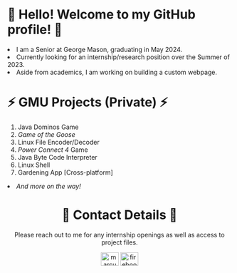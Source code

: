 # 👋 Hello! Welcome to my GitHub profile! 👋

<li>I am a Senior at George Mason, graduating in May 2024. </li>
<li>Currently looking for an internship/research position over the Summer of 2023.</li>
<li>Aside from academics, I am working on building a custom webpage.</li>

# ⚡ GMU Projects (Private) ⚡
<ol>
<li>Java Dominos Game</li>
<li><i>Game of the Goose</i></li>
<li>Linux File Encoder/Decoder</li>
<li><i>Power Connect 4</i> Game</li>
<li>Java Byte Code Interpreter</li>
<li>Linux Shell</li>
<li>Gardening App [Cross-platform]</li>
</ol>
<li><i>And more on the way!</i></li>

<h1 align="center"> 💬 Contact Details 💬 </h1>
<p align="center">Please reach out to me for any internship openings as well as access to project files.</p>
<p align="center"><a href="https://linkedin.com/in/marcus-barreto-b90636248" target="blank"><img align="center" src="https://raw.githubusercontent.com/rahuldkjain/github-profile-readme-generator/master/src/images/icons/Social/linked-in-alt.svg" alt="marcus-barreto-b90636248" height="30" width="40" /></a>
<a href="mailto:fireboot28@gmail.com" target="blank"><img align="center" src="https://upload.wikimedia.org/wikipedia/commons/thumb/7/7e/Gmail_icon_%282020%29.svg/100px-Gmail_icon_%282020%29.svg.png" alt="fireboot28@gmail.com" height="30" width="40" /></a></p>



<!--
**fireboot28/fireboot28** is a ✨ _special_ ✨ repository because its `README.md` (this file) appears on your GitHub profile.

Here are some ideas to get you started:

- 🔭 I’m currently working on ...
- 🌱 I’m currently learning ...
- 👯 I’m looking to collaborate on ...
- 🤔 I’m looking for help with ...
- 💬 Ask me about ...
- 📫 How to reach me: ...
- 😄 Pronouns: ...
- ⚡ Fun fact: ...
-->
